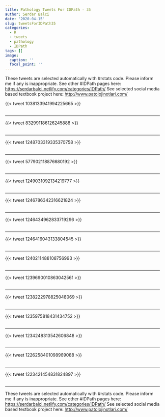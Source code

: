 ```yaml
---
title: Pathology Tweets For IDPath - 35
author: Serdar Balci
date: '2020-04-15'
slug: tweetsForIDPath35
categories:
  - R
  - tweets
  - pathology
  - IDPath
tags: []
image:
  caption: ''
  focal_point: ''
---
```



These tweets are selected automatically with #rstats code. Please inform me if any is inappropriate.
See other #IDPath pages here: https://serdarbalci.netlify.com/categories/IDPath/ 
See selected social media based textbook project here: http://www.patolojinotlari.com/

{{< tweet 1038133941994225665 >}}
<br>
<br>
<hr>
{{< tweet 832991186126245888 >}}
<br>
<br>
<hr>
{{< tweet 1248703319335370758 >}}
<br>
<br>
<hr>
{{< tweet 577902118876680192 >}}
<br>
<br>
<hr>
{{< tweet 1249031092134219777 >}}
<br>
<br>
<hr>
{{< tweet 1246786342316621824 >}}
<br>
<br>
<hr>
{{< tweet 1246434962833719296 >}}
<br>
<br>
<hr>
{{< tweet 1246416043133804545 >}}
<br>
<br>
<hr>
{{< tweet 1240211488108756993 >}}
<br>
<br>
<hr>
{{< tweet 1239690010863042561 >}}
<br>
<br>
<hr>
{{< tweet 1238222978825048069 >}}
<br>
<br>
<hr>
{{< tweet 1235975818431434752 >}}
<br>
<br>
<hr>
{{< tweet 1234248313542606848 >}}
<br>
<br>
<hr>
{{< tweet 1226258401098969088 >}}
<br>
<br>
<hr>
{{< tweet 1223421454831824897 >}}
<br>
<br>
<hr>


These tweets are selected automatically with #rstats code. Please inform me if any is inappropriate.
See other #IDPath pages here: https://serdarbalci.netlify.com/categories/IDPath/ 
See selected social media based textbook project here: http://www.patolojinotlari.com/
